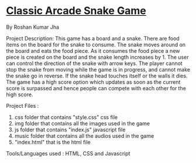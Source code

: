 # <ins>**Classic Arcade Snake Game**</ins>

By Roshan Kumar Jha

Project Description: This game has a board and a snake. There are food items on the board for the snake to consume. The snake moves around on the board and eats the food piece. As it consumes the food piece a new piece is created on the board and the snake length increases by 1. The user can control the direction of the snake with arrow keys. The player cannot stop the snake from moving while the game is in progress, and cannot make the snake go in reverse. If the snake head touches itself or the walls it dies. The game  has a high score option which updates as soon as the current score is surpassed and hence people can compete with each other for the high score.

Project Files :

1. css folder that contains "style.css" css file
2. img folder that contains all the images used in the game
3. js folder that contains "index.js"  javascript file
4. music folder that contains all the audios used in the game 
5. "index.html" that is the html file

Tools/Languages used : HTML, CSS and Javascript

